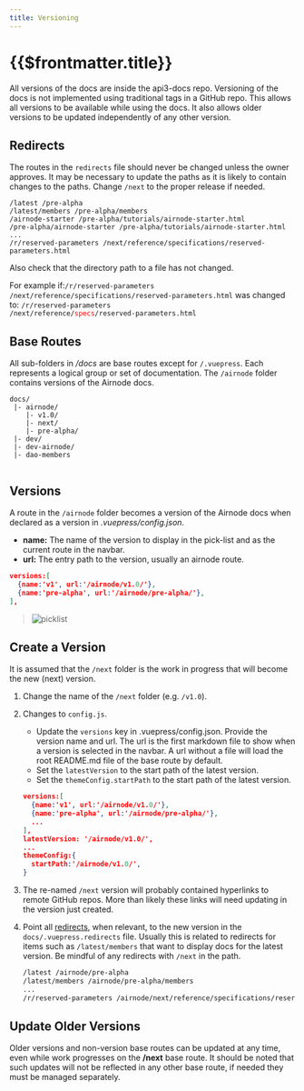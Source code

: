 ```yaml
---
title: Versioning
---
```


# {{$frontmatter.title}}

<TocHeader />
<TOC class="table-of-contents" :include-level="[2,3]" />

All versions of the docs are inside the api3-docs repo. Versioning of the docs is not implemented using traditional tags in a GitHub repo. This allows all versions to be available while using the docs. It also allows older versions to be updated independently of any other version.

## Redirects

The routes in the `redirects` file should never be changed unless the owner approves. 
It may be necessary to update the paths as it is likely to contain changes to the paths. Change `/next` to the proper release if needed.

```
/latest /pre-alpha
/latest/members /pre-alpha/members
/airnode-starter /pre-alpha/tutorials/airnode-starter.html
/pre-alpha/airnode-starter /pre-alpha/tutorials/airnode-starter.html
...
/r/reserved-parameters /next/reference/specifications/reserved-parameters.html
```

Also check that the directory path to a file has not changed.

For example if:<code>/r/reserved-parameters /next/reference/specifications/reserved-parameters.html</code>
was changed to:
<code>/r/reserved-parameters /next/reference/<span style="color:red;">specs</span>/reserved-parameters.html</code>

## Base Routes

All sub-folders in _/docs_ are base routes except for `/.vuepress`. Each represents a logical group or set of documentation. The `/airnode` folder contains versions of the Airnode docs.

```text
docs/
 |- airnode/
    |- v1.0/
    |- next/
    |- pre-alpha/
 |- dev/
 |- dev-airnode/
 |- dao-members
 
```

## Versions

A route in the `/airnode` folder becomes a version of the Airnode docs when declared as a version in _.vuepress/config.json_.

- **name:** The name of the version to display in the pick-list and as the current route in the navbar.
- **url:** The entry path to the version, usually an airnode route.

```json
versions:[
  {name:'v1', url:'/airnode/v1.0/'},
  {name:'pre-alpha', url:'/airnode/pre-alpha/'},
],
```
  > ![picklist](./assets/img/version-picklist2.png)

## Create a Version

It is assumed that the `/next` folder is the work in progress that will become the new (next) version.

1. Change the name of the `/next` folder (e.g. `/v1.0`).

2. Changes to `config.js`. 
 
     - Update the `versions` key in .vuepress/config.json. Provide the version name and url. The url is the first markdown file to show when a version is selected in the navbar. A url without a file will load the root README.md file of the base route by default.
     - Set the `latestVersion` to the start path of the latest version.
     - Set the `themeConfig.startPath` to the start path of the latest version.

    ```json
    versions:[
      {name:'v1', url:'/airnode/v1.0/'},
      {name:'pre-alpha', url:'/airnode/pre-alpha/'},
      ...
    ],
    latestVersion: '/airnode/v1.0/',
    ...
    themeConfig:{
      startPath:'/airnode/v1.0/',
    }
    ```

3. The re-named `/next` version will probably contained hyperlinks to remote GitHub repos. More than likely these links will need updating in the version just created.

4. Point all [redirects](versioning.md#redirects), when relevant, to the new version in the `docs/.vuepress.redirects` file. Usually this is related to redirects for items such as `/latest/members` that want to display docs for the latest version. Be mindful of any redirects with `/next` in the path.

    ```bash
    /latest /airnode/pre-alpha
    /latest/members /airnode/pre-alpha/members
    ...
    /r/reserved-parameters /airnode/next/reference/specifications/reserved-parameters.html
    ```

## Update Older Versions

Older versions and non-version base routes can be updated at any time, even while work progresses on the **/next** base route. It should be noted that such updates will not be reflected in any other base route, if needed they must be managed separately.

